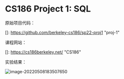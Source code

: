# CS186 Project 1: SQL

原始项目代码：

[]: https://github.com/berkeley-cs186/sp22-proj1	"proj-1"



课程网站：

[]: https://cs186berkeley.net/	"CS186"



实验结果：

![image-20220508183507650](/home/yuan/labs/CS186/sp22-proj1/img/image-20220508183507650.png)
